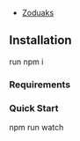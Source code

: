 - [Zoduaks](https://zoduaks.onhh.ru/)

Installation
---------------
run npm i 

### Requirements

### Quick Start

npm run watch